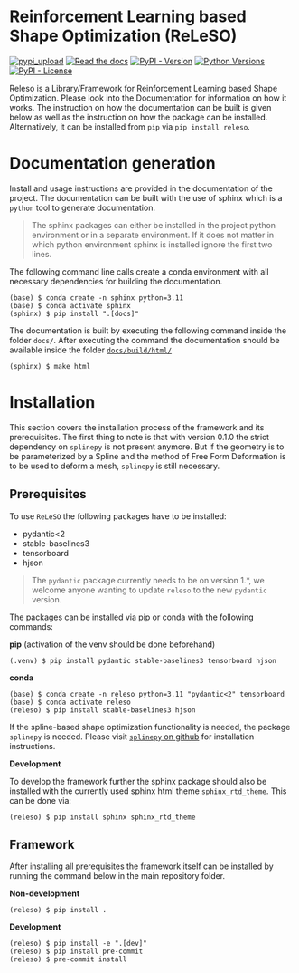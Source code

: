 # Reinforcement Learning based Shape Optimization (ReLeSO)

[![pypi_upload](https://github.com/tataratat/releso/actions/workflows/build_and_upload_wheels.yml/badge.svg)](https://github.com/tataratat/releso)
[![Read the docs](https://readthedocs.org/projects/releso/badge/?version=latest)](https://releso.readthedocs.io/en/latest/?badge=latest)
[![PyPI - Version](https://img.shields.io/pypi/v/releso)](https://pypi.org/project/releso/)
[![Python Versions](https://img.shields.io/pypi/pyversions/releso)](https://pypi.org/project/releso/)
[![PyPI - License](https://img.shields.io/pypi/l/releso)](https://github.com/tataratat/releso/blob/main/LICENSE)

Releso is a Library/Framework for
Reinforcement Learning based Shape Optimization. Please look into the
Documentation for information on how it works. The instruction on how the
documentation can be built is given below as well as the instruction on how the
package can be installed.
Alternatively, it can be installed from `pip` via `pip install releso`.


Documentation generation
========================

Install and usage instructions are provided in the documentation of the
project. The documentation can be built with the use of sphinx which is a `python`
tool to generate documentation.
> The sphinx packages can either be installed in the project python environment
or in a separate environment. If it does not matter in which python environment
sphinx is installed ignore the first two lines.

The following command line calls create a conda environment with all necessary
dependencies for building the documentation.
``` console
(base) $ conda create -n sphinx python=3.11
(base) $ conda activate sphinx
(sphinx) $ pip install ".[docs]"
```

The documentation is built by executing the following command inside the folder
`docs/`. After executing the command the documentation should be available
inside the folder [`docs/build/html/`](docs/build/html)

``` console
(sphinx) $ make html
```

Installation
============

This section covers the installation process of the framework and its
prerequisites. The first thing to note is that with version 0.1.0 the strict
dependency on `splinepy` is not present anymore. But if the
geometry is to be parameterized by a Spline and the method of Free Form
Deformation is to be used to deform a mesh, `splinepy` is still
necessary.

Prerequisites
-------------
To use `ReLeSO` the following packages have to be installed:
 - pydantic<2
 - stable-baselines3
 - tensorboard
 - hjson

 > The `pydantic` package currently needs to be on version 1.\*, we welcome
 anyone wanting to update `releso` to the new `pydantic` version.

The packages can be installed via pip or conda with the following commands:

**pip** (activation of the venv should be done beforehand)

``` console
(.venv) $ pip install pydantic stable-baselines3 tensorboard hjson
```

**conda**

``` console
(base) $ conda create -n releso python=3.11 "pydantic<2" tensorboard
(base) $ conda activate releso
(releso) $ pip install stable-baselines3 hjson
```

If the spline-based shape optimization functionality is needed, the package
``splinepy`` is needed. Please visit
[`splinepy` on github](https://github.com/tataratat/splinepy) for installation
instructions.

**Development**

To develop the framework further the sphinx package should also be installed
with the currently used sphinx html theme ``sphinx_rtd_theme``.
This can be done via:

``` console
(releso) $ pip install sphinx sphinx_rtd_theme
```

Framework
---------

After installing all prerequisites the framework itself can be installed by
running the command below in the main repository folder.

**Non-development**

```console
(releso) $ pip install .
```

**Development**

``` console
(releso) $ pip install -e ".[dev]"
(releso) $ pip install pre-commit
(releso) $ pre-commit install
```
